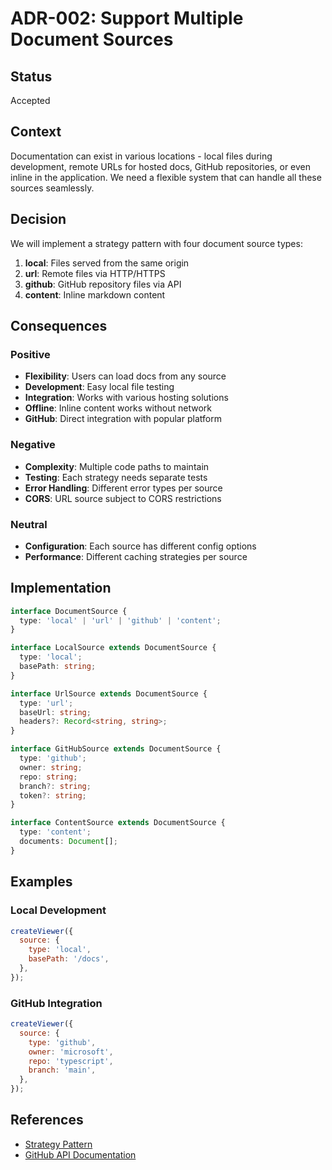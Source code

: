 # ADR-002: Support Multiple Document Sources

## Status

Accepted

## Context

Documentation can exist in various locations - local files during development, remote URLs for hosted docs, GitHub repositories, or even inline in the application. We need a flexible system that can handle all these sources seamlessly.

## Decision

We will implement a strategy pattern with four document source types:

1. **local**: Files served from the same origin
2. **url**: Remote files via HTTP/HTTPS
3. **github**: GitHub repository files via API
4. **content**: Inline markdown content

## Consequences

### Positive

- **Flexibility**: Users can load docs from any source
- **Development**: Easy local file testing
- **Integration**: Works with various hosting solutions
- **Offline**: Inline content works without network
- **GitHub**: Direct integration with popular platform

### Negative

- **Complexity**: Multiple code paths to maintain
- **Testing**: Each strategy needs separate tests
- **Error Handling**: Different error types per source
- **CORS**: URL source subject to CORS restrictions

### Neutral

- **Configuration**: Each source has different config options
- **Performance**: Different caching strategies per source

## Implementation

```typescript
interface DocumentSource {
  type: 'local' | 'url' | 'github' | 'content';
}

interface LocalSource extends DocumentSource {
  type: 'local';
  basePath: string;
}

interface UrlSource extends DocumentSource {
  type: 'url';
  baseUrl: string;
  headers?: Record<string, string>;
}

interface GitHubSource extends DocumentSource {
  type: 'github';
  owner: string;
  repo: string;
  branch?: string;
  token?: string;
}

interface ContentSource extends DocumentSource {
  type: 'content';
  documents: Document[];
}
```

## Examples

### Local Development

```javascript
createViewer({
  source: {
    type: 'local',
    basePath: '/docs',
  },
});
```

### GitHub Integration

```javascript
createViewer({
  source: {
    type: 'github',
    owner: 'microsoft',
    repo: 'typescript',
    branch: 'main',
  },
});
```

## References

- [Strategy Pattern](https://refactoring.guru/design-patterns/strategy)
- [GitHub API Documentation](https://docs.github.com/en/rest)
